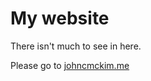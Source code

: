 # My website

There isn't much to see in here.

Please go to [johncmckim.me](https://johncmckim.me)
